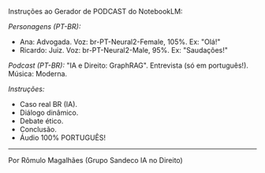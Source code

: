 Instruções ao Gerador de PODCAST do NotebookLM:

*Personagens (PT-BR):*
* Ana: Advogada. Voz: br-PT-Neural2-Female, 105%. Ex: "Olá!"
* Ricardo: Juiz. Voz: br-PT-Neural2-Male, 95%. Ex: "Saudações!"

*Podcast (PT-BR):* "IA e Direito: GraphRAG". Entrevista (só em português!). Música: Moderna.

*Instruções:*
* Caso real BR (IA).
* Diálogo dinâmico.
* Debate ético.
* Conclusão.
* Áudio 100% PORTUGUÊS!

___
 Por Rômulo Magalhães (Grupo Sandeco IA no Direito)
